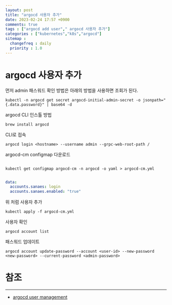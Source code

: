 ```yaml
---
layout: post
title: "argocd 사용자 추가"
date: 2023-02-24 17:57 +0900
comments: true
tags : ["argocd add user"," argocd 사용자 추가"]
categories : ["kubernetes","k8s","argocd"]
sitemap :
  changefreq : daily
  priority : 1.0
---
```


# argocd 사용자 추가

먼저 admin 패스워드 확인 방법은 아래의 방법을 사용하면 조회가 된다.

```shell
kubectl -n argocd get secret argocd-initial-admin-secret -o jsonpath="{.data.password}" | base64 -d
```

argocd CLI 인스톨 방법

```shell
brew install argocd
```

CLI로 접속

```shell
argocd login <hostname> --username admin --grpc-web-root-path /
```
argocd-cm configmap 다운로드

```shell

kubectl get configmap argocd-cm -n argocd -o yaml > argocd-cm.yml

```

```yaml

data:
  accounts.sanaes: login
  accounts.sanaes.enabled: "true"

```
위 처럼 사용자 추가

```shell
kubectl apply -f argocd-cm.yml
```

사용자 확인

```shell
argocd account list
```

패스워드 업데이트

```shell
argocd account update-password --account <user-id> --new-password <new-password> --current-password <admin-password>
```

# 참조

-----
* [argocd user management](https://argo-cd.readthedocs.io/en/stable/operator-manual/user-management/)
